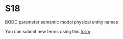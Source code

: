# S18
BODC parameter semantic model physical entity names

You can submit new terms using this [form](https://docs.google.com/forms/d/e/1FAIpQLSe-ZTKJZmNT5FmyPRFsPsNt2hpB_gb6MAmm7Zp-7GSMpn5NFA/viewform?entry.1396013310=S18)
